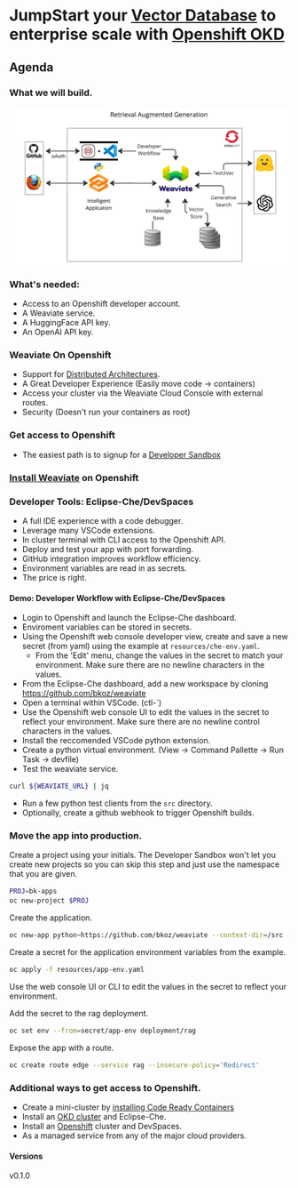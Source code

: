 # JumpStart your [Vector Database](https://weaviate.io/) to enterprise scale with [Openshift OKD](httos://okd.io)

## Agenda

### What we will build.
![rag-demo](images/retrieval-augmented-generation.jpg "retrieval augmented generative search")

### What's needed:
- Access to an Openshift developer account.
- A Weaviate service.
- A HuggingFace API key.
- An OpenAI API key.

### Weaviate On Openshift
- Support for [Distributed Architectures](https://weaviate.io/developers/weaviate/concepts/replication-architecture).
- A Great Developer Experience (Easily move code -> containers)
- Access your cluster via the Weaviate Cloud Console with external routes.
- Security (Doesn't run your containers as root)

### Get access to Openshift
- The easiest path is to signup for a [Developer Sandbox](https://developers.redhat.com/developer-sandbox)

### [Install Weaviate](install-weaviate.md) on Openshift

### Developer Tools: Eclipse-Che/DevSpaces
- A full IDE experience with a code debugger.
- Leverage many VSCode extensions.
- In cluster terminal with CLI access to the Openshift API.
- Deploy and test your app with port forwarding.
- GitHub integration improves workflow efficiency.
- Environment variables are read in as secrets.
- The price is right.

#### Demo: Developer Workflow with Eclipse-Che/DevSpaces
- Login to Openshift and launch the Eclipse-Che dashboard.
- Enviroment variables can be stored in secrets.
- Using the Openshift web console developer view, create and save a new secret (from yaml) using the example at `resources/che-env.yaml`.
  - From the 'Edit' menu, change the values in the secret to match your environment. Make sure there are no newline characters in the values.
- From the Eclipse-Che dashboard, add a new workspace by cloning https://github.com/bkoz/weaviate
- Open a terminal within VSCode. (ctl-`)
- Use the Openshift web console UI to edit the values in the secret to reflect your environment. Make sure there are no newline control characters in the values.
- Install the reccomended VSCode python extension.
- Create a python virtual environment. (View -> Command Pallette -> Run Task -> devfile)
- Test the weaviate service.
```bash
curl ${WEAVIATE_URL} | jq
```
- Run a few python test clients from the `src` directory.
- Optionally, create a github webhook to trigger Openshift builds.

### Move the app into production.
Create a project using your initials. The Developer Sandbox won't let you create new projects so you can 
skip this step and just use the namespace that you are given.
```bash
PROJ=bk-apps
oc new-project $PROJ
```
Create the application.
```bash
oc new-app python~https://github.com/bkoz/weaviate --context-dir=/src --name=rag
```
Create a secret for the application environment variables from the example.
```bash
oc apply -f resources/app-env.yaml
```
Use the web console UI or CLI to edit the values in the secret to reflect your environment.

Add the secret to the rag deployment.
```bash
oc set env --from=secret/app-env deployment/rag
```
Expose the app with a route.
```bash
oc create route edge --service rag --insecure-policy='Redirect'
```
### Additional ways to get access to Openshift.
- Create a mini-cluster by [installing Code Ready Containers](https://www.okd.io/crc/)
- Install an [OKD cluster](https://www.okd.io/installation/) and Eclipse-Che.
- Install an [Openshift](https://www.redhat.com/en/technologies/cloud-computing/openshift) cluster and DevSpaces.
- As a managed service from any of the major cloud providers.

#### Versions
v0.1.0
